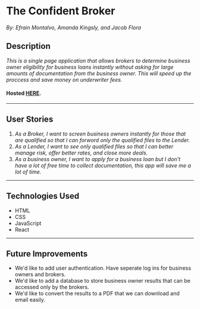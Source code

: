 # The Confident Broker
*By: Efrain Montalvo, Amanda Kingsly, and Jacob Flora*
## Description
*This is a single page application that allows brokers to determine business owner eligibility for business loans instantly without asking for large amounts of documentation from the business owner. This will speed up the proccess and save money on underwriter fees.* 
#### Hosted [HERE]( https://jacob52210.github.io/The_Confident_Broker/ "The Confident Broker").
___
## User Stories
1. *As a Broker, I want to screen business owners instantly for those that are qualified so that I can forword only the qualified files to the Lender.*
2. *As a Lender, I want to see only qualified files so that I can better manage risk, offer better rates, and close more deals.*
3. *As a business owner, I want to apply for a business loan but I don't have a lot of free time to collect documentation, this app will save me a lot of time.*
___
## Technologies Used
* HTML
* CSS
* JavaScript
* React
___
## Future Improvements
* We'd like to add user authentication. Have seperate log ins for business owners and brokers.
* We'd like to add a database to store business owner results that can be accessed only by the brokers.
* We'd like to convert the results to a PDF that we can download and email easily.
